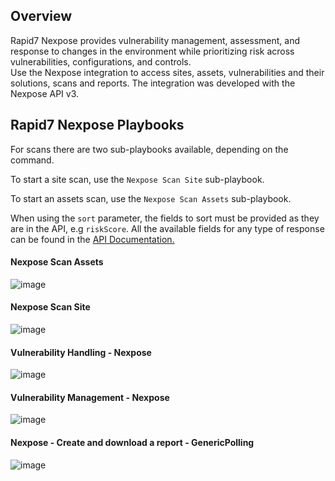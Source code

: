 Overview
-
Rapid7 Nexpose provides vulnerability management, assessment, and
response to changes in the environment while prioritizing risk across
vulnerabilities, configurations, and controls.\
Use the Nexpose integration to access sites, assets, vulnerabilities and
their solutions, scans and reports. The integration was developed with
the Nexpose API v3.

Rapid7 Nexpose Playbooks
-
For scans there are two sub-playbooks available, depending on the command.

To start a site scan, use the `Nexpose Scan Site` sub-playbook.

To start an assets scan, use the `Nexpose Scan Assets` sub-playbook.

When using the `sort` parameter, the fields to sort must be provided as
they are in the API, e.g `riskScore`. All the available fields for any
type of response can be found in the [API Documentation.](https://help.rapid7.com/insightvm/en-us/api/index.html#tag/Asset)

#### Nexpose Scan Assets

![image](../../doc_files/Scan_Assets_-_Nexpose.png)
#### Nexpose Scan Site

![image](../../doc_files/Scan_Site_-_Nexpose.png)

#### Vulnerability Handling - Nexpose

![image](../../doc_files/Vulnerability_Handling_-_Nexpose.png)

#### Vulnerability Management - Nexpose

![image](../../doc_files/Vulnerability_Management_-_Nexpose.png)

#### Nexpose - Create and download a report - GenericPolling

![image](../../doc_files/Nexpose_-_Create_and_download_a_report.png)
